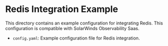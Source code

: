 # Redis Integration Example

This directory contains an example configuration for integrating Redis.
This configuration is compatible with SolarWinds Observability Saas.

- `config.yaml`: Example configuration file for Redis integration.
